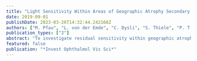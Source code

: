 ```yaml
---
title: "Light Sensitivity Within Areas of Geographic Atrophy Secondary to Age-Related Macular Degeneration"
date: 2019-09-01
publishDate: 2023-03-26T14:32:44.242168Z
authors: ["M. Pfau", "L. von der Emde", "C. Dysli", "S. Thiele", "P. T. ller", "M. Lindner", "J. Nadal", "M. Schmid", "S. Schmitz-Valckenberg", "F. G. Holz", "M. Fleckenstein"]
publication_types: ["2"]
abstract: "To investigate residual sensitivity within geographic atrophy (GA) secondary to age-related macular degeneration. to the atrophy boundary. The false-positive response rate was determined with suprathreshold stimuli to the optic disc (Heijl-Krakau method) and used to compute the expected sensitivity measurements for the assumption of absolute scotomata. The outermost visible retinal layer on spectral-domain optical coherence tomography at the location of each test point was determined. 0.001). There was no effect of fixation stability or any other reliability index on this discrepancy. Measured sensitivities within the inner junctional zone of GA may not be purely explained by patient-specific false-positive response rates or other reliability indices. The marked influence of the outer retinal configuration on measured sensitivity may be indicative of residual cone function within GA at the inner junctional zone."
featured: false
publication: "*Invest Ophthalmol Vis Sci*"
---
```


